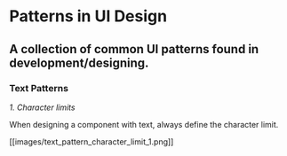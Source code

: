 # Patterns in UI Design

## A collection of common UI patterns found in development/designing.


### Text Patterns

*1. Character limits*

When designing a component with text, always define the character limit.

[[images/text_pattern_character_limit_1.png]]

